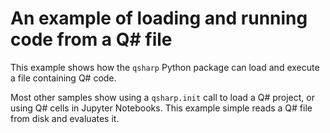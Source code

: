 # An example of loading and running code from a Q# file

This example shows how the `qsharp` Python package can load and execute a file containing
Q# code.

Most other samples show using a `qsharp.init` call to load a Q# project, or using Q# cells
in Jupyter Notebooks. This example simple reads a Q# file from disk and evaluates it.
